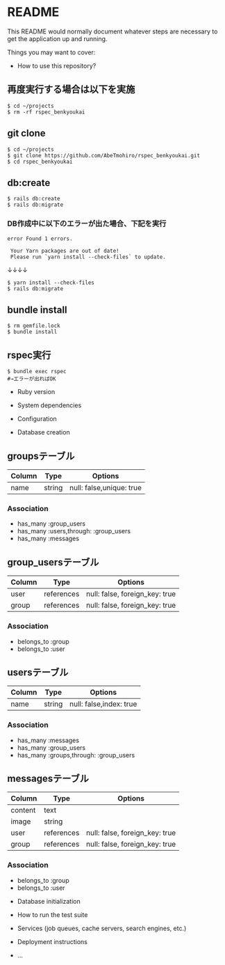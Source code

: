 # README

This README would normally document whatever steps are necessary to get the
application up and running.

Things you may want to cover:

* How to use this repository?
## 再度実行する場合は以下を実施
```
$ cd ~/projects
$ rm -rf rspec_benkyoukai
```
## git clone
```
$ cd ~/projects
$ git clone https://github.com/AbeTmohiro/rspec_benkyoukai.git
$ cd rspec_benkyoukai
```
## db:create
```
$ rails db:create
$ rails db:migrate
```
### DB作成中に以下のエラーが出た場合、下記を実行
```
error Found 1 errors.     

 Your Yarn packages are out of date!
 Please run `yarn install --check-files` to update.
```

↓↓↓↓
```
$ yarn install --check-files
$ rails db:migrate
```
## bundle install
```
$ rm gemfile.lock
$ bundle install
```

## rspec実行
```
$ bundle exec rspec
#→エラーが出ればOK
```

* Ruby version

* System dependencies

* Configuration

* Database creation
## groupsテーブル
|Column|Type|Options|
|------|----|-------|
|name|string|null: false,unique: true|

### Association
- has_many :group_users
- has_many :users,through: :group_users
- has_many :messages

## group_usersテーブル

|Column|Type|Options|
|------|----|-------|
|user|references|null: false, foreign_key: true|
|group|references|null: false, foreign_key: true|

### Association
- belongs_to :group
- belongs_to :user

## usersテーブル
|Column|Type|Options|
|------|----|-------|
|name|string|null: false,index: true|

### Association
- has_many :messages
- has_many :group_users
- has_many :groups,through: :group_users

## messagesテーブル
|Column|Type|Options|
|------|----|-------|
|content|text|
|image|string|
|user|references|null: false, foreign_key: true|
|group|references|null: false, foreign_key: true|

### Association
- belongs_to :group
- belongs_to :user

* Database initialization

* How to run the test suite

* Services (job queues, cache servers, search engines, etc.)

* Deployment instructions

* ...
